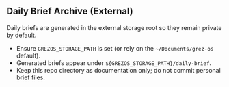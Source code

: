 ## Daily Brief Archive (External)

Daily briefs are generated in the external storage root so they remain private by default.

- Ensure `GREZOS_STORAGE_PATH` is set (or rely on the `~/Documents/grez-os` default).
- Generated briefs appear under `${GREZOS_STORAGE_PATH}/daily-brief`.
- Keep this repo directory as documentation only; do not commit personal brief files.
